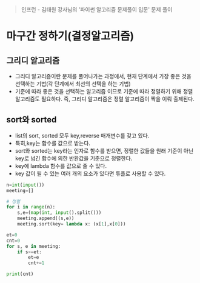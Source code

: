 > 인프런 - 김태원 강사님의 '파이썬 알고리즘 문제풀이 입문' 문제 풀이

# 마구간 정하기(결정알고리즘)

## 그리디 알고리즘
- 그리디 알고리즘이란 문제를 풀어나가는 과정에서, 현재 단계에서 가장 좋은 것을 선택하는 기법(각 단계에서 최선의 선택을 하는 기법)
- 기준에 따라 좋은 것을 선택하는 알고리즘 이므로 기준에 따라 정렬하기 위해 정렬알고리즘도 필요하다. 즉, 그리디 알고리즘은 정렬 알고리즘이 짝을 이뤄 출제된다.

## sort와 sorted
- list의 sort, sorted 모두 key,reverse 매개변수를 갖고 있다.
- 특히,key는 함수를 값으로 받는다.
- sort와 sorted는 key라는 인자로 함수를 받으면, 정렬한 값들을 원래 기준이 아닌 key로 넘긴 함수에 의한 반환값을 기준으로 정렬한다.
- key에 lambda 함수를 값으로 줄 수 있다.
- key 값이 될 수 있는 여러 개의 요소가 있다면 튜플로 사용할 수 있다.

```python
n=int(input())
meeting=[]

# 정렬
for i in range(n):
    s,e=(map(int, input().split()))
    meeting.append((s,e))
    meeting.sort(key= lambda x: (x[1],x[0]))

et=0
cnt=0
for s, e in meeting:
    if s>=et:
        et=e
        cnt+=1

print(cnt)

```